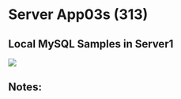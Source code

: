# Server App03s   (313)  
## Local MySQL Samples in Server1  
  
<img src="Apps/images/et0313-server-app03s.md_screen1.png" class="img4"><br>
  
## Notes:  
  
